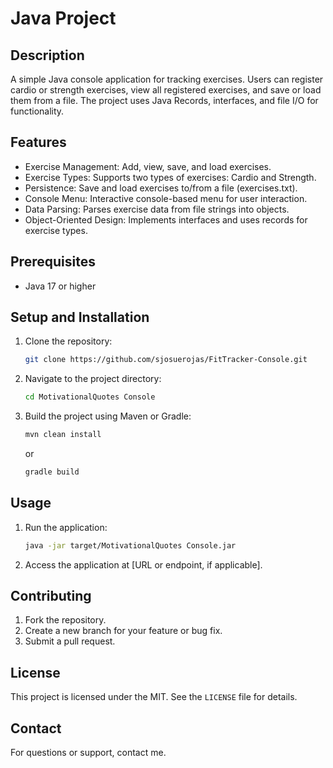 # Java Project

## Description
A simple Java console application for tracking exercises. Users can register cardio or strength exercises, view all registered exercises, and save or load them from a file. The project uses Java Records, interfaces, and file I/O for functionality.

## Features
- Exercise Management: Add, view, save, and load exercises.
- Exercise Types: Supports two types of exercises: Cardio and Strength.
- Persistence: Save and load exercises to/from a file (exercises.txt).
- Console Menu: Interactive console-based menu for user interaction.
- Data Parsing: Parses exercise data from file strings into objects.
- Object-Oriented Design: Implements interfaces and uses records for exercise types.

## Prerequisites
- Java 17 or higher

## Setup and Installation
1. Clone the repository:
   ```bash
   git clone https://github.com/sjosuerojas/FitTracker-Console.git
   ```
2. Navigate to the project directory:
   ```bash
   cd MotivationalQuotes Console
   ```
3. Build the project using Maven or Gradle:
   ```bash
   mvn clean install
   ```
   or
   ```bash
   gradle build
   ```

## Usage
1. Run the application:
   ```bash
   java -jar target/MotivationalQuotes Console.jar
   ```
2. Access the application at [URL or endpoint, if applicable].

## Contributing
1. Fork the repository.
2. Create a new branch for your feature or bug fix.
3. Submit a pull request.

## License
This project is licensed under the MIT. See the `LICENSE` file for details.

## Contact
For questions or support, contact me.

